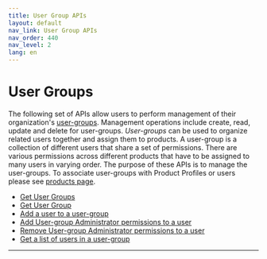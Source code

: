 ```yaml
---
title: User Group APIs
layout: default
nav_link: User Group APIs
nav_order: 440
nav_level: 2
lang: en
---
```


# User Groups

The following set of APIs allow users to perform management of their organization's [user-groups](glossary.html#usergroup). Management operations include create, read, update and delete for user-groups.
_User-groups_ can be used to organize related users together and assign them to products. A user-group is a collection of different users that share a set of permissions. There are various permissions across different products that have to be assigned to many users in varying order. The purpose of these APIs is to manage the user-groups. To associate user-groups with Product Profiles or users please see [products page](Product.html).

* [Get User Groups](getUserGroups.html)
* [Get User Group](getUserGroup.html)
* [Add a user to a user-group](ActionsRef.html#add)
* [Add User-group Administrator permissions to a user](ActionsRef.html#addRoles)
* [Remove User-group Administrator permissions to a user](ActionsRef.html#removeRoles)
* [Get a list of users in a user-group](getUsersByGroup.html)

<hr class="api-ref-rule">